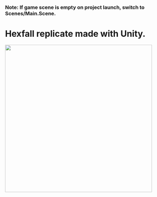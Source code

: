 ### Note: If game scene is empty on project launch, switch to Scenes/Main.Scene.

# Hexfall replicate made with Unity.

<img src="https://github.com/fastafaryan/hexfall/blob/main/screenshot.jpeg" width="480" />
